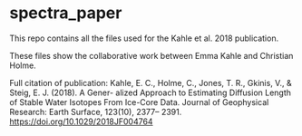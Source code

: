 # spectra_paper
This repo contains all the files used for the Kahle et al. 2018 publication.

These files show the collaborative work between Emma Kahle and Christian Holme.

Full citation of publication:
Kahle, E. C., Holme, C., Jones, T. R., Gkinis, V., & Steig, E. J. (2018). A Gener- alized Approach to Estimating Diffusion Length of Stable Water Isotopes From Ice-Core Data. Journal of Geophysical Research: Earth Surface, 123(10), 2377– 2391. https://doi.org/10.1029/2018JF004764
